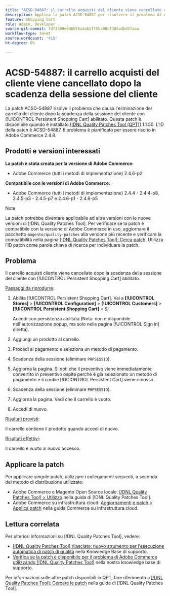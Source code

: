 ```yaml
---
title: "ACSD-54887: il carrello acquisti del cliente viene cancellato dopo la scadenza della sessione del cliente"
description: Applica la patch ACSD-54887 per risolvere il problema di Adobe Commerce per cui il carrello acquisti cliente viene cancellato dopo la scadenza della sessione cliente con [!UICONTROL Persistent Shopping Cart] abilitato.
feature: Shopping Cart
role: Admin, Developer
source-git-commit: fd73d89e8d60f6a4ab2ff5ba08df385adbd3faaa
workflow-type: tm+mt
source-wordcount: '415'
ht-degree: 0%

---
```



# ACSD-54887: il carrello acquisti del cliente viene cancellato dopo la scadenza della sessione del cliente

La patch ACSD-54887 risolve il problema che causa l&#39;eliminazione del carrello del cliente dopo la scadenza della sessione del cliente con [!UICONTROL Persistent Shopping Cart] abilitato. Questa patch è disponibile quando è installato [[!DNL Quality Patches Tool (QPT)]](/help/announcements/adobe-commerce-announcements/magento-quality-patches-released-new-tool-to-self-serve-quality-patches.md) 1.1.50. L’ID della patch è ACSD-54887. Il problema è pianificato per essere risolto in Adobe Commerce 2.4.8.

## Prodotti e versioni interessati

**La patch è stata creata per la versione di Adobe Commerce:**

* Adobe Commerce (tutti i metodi di implementazione) 2.4.6-p2

**Compatibile con le versioni di Adobe Commerce:**

* Adobe Commerce (tutti i metodi di implementazione) 2.4.4 - 2.4.4-p8, 2.4.5-p3 - 2.4.5-p7 e 2.4.6-p1 - 2.4.6-p5

>[!NOTE]
>
>La patch potrebbe diventare applicabile ad altre versioni con le nuove versioni di [!DNL Quality Patches Tool]. Per verificare se la patch è compatibile con la versione di Adobe Commerce in uso, aggiornare il pacchetto `magento/quality-patches` alla versione più recente e verificare la compatibilità nella pagina [[!DNL Quality Patches Tool]: Cerca patch](https://experienceleague.adobe.com/tools/commerce-quality-patches/index.html). Utilizza l’ID patch come parola chiave di ricerca per individuare la patch.

## Problema

Il carrello acquisti cliente viene cancellato dopo la scadenza della sessione del cliente con [!UICONTROL Persistent Shopping Cart] abilitato.

<u>Passaggi da riprodurre</u>:

1. Abilita [!UICONTROL Persistent Shopping Cart]. Vai a **[!UICONTROL Stores]** > **[!UICONTROL Configuration]** > **[!UICONTROL Customers]** > **[!UICONTROL Persistent Shopping Cart]** = *Sì*.

   Accedi con persistenza abilitata (Nota: non è disponibile nell&#39;autorizzazione popup, ma solo nella pagina [!UICONTROL Sign in] diretta).

1. Aggiungi un prodotto al carrello.
1. Procedi al pagamento e seleziona un metodo di pagamento.
1. Scadenza della sessione (eliminare `PHPSESSID`).
1. Aggiorna la pagina. Si noti che il preventivo viene immediatamente convertito in preventivo ospite perché è già selezionato un metodo di pagamento e il cookie [!UICONTROL Persistent Cart] viene rimosso.
1. Scadenza della sessione (eliminare `PHPSESSID`).
1. Aggiorna la pagina. Vedi che il carrello è vuoto.
1. Accedi di nuovo.

<u>Risultati previsti</u>:

Il carrello contiene il prodotto quando accedi di nuovo.

<u>Risultati effettivi</u>:

Il carrello è vuoto al nuovo accesso.

## Applicare la patch

Per applicare singole patch, utilizzare i collegamenti seguenti, a seconda del metodo di distribuzione utilizzato:

* Adobe Commerce o Magento Open Source locale: [[!DNL Quality Patches Tool] > Utilizzo](https://experienceleague.adobe.com/docs/commerce-operations/tools/quality-patches-tool/usage.html) nella guida di [!DNL Quality Patches Tool].
* Adobe Commerce su infrastruttura cloud: [Aggiornamenti e patch > Applica patch](https://experienceleague.adobe.com/docs/commerce-cloud-service/user-guide/develop/upgrade/apply-patches.html) nella guida Commerce su infrastruttura cloud.

## Lettura correlata

Per ulteriori informazioni su [!DNL Quality Patches Tool], vedere:

* [[!DNL Quality Patches Tool] rilasciato: nuovo strumento per l&#39;esecuzione automatica di patch di qualità](/help/announcements/adobe-commerce-announcements/magento-quality-patches-released-new-tool-to-self-serve-quality-patches.md) nella Knowledge Base di supporto.
* [Verifica se la patch è disponibile per il problema di Adobe Commerce utilizzando  [!DNL Quality Patches Tool]](/help/support-tools/patches-available-in-qpt-tool/check-patch-for-magento-issue-with-magento-quality-patches.md) nella nostra knowledge base di supporto.

Per informazioni sulle altre patch disponibili in QPT, fare riferimento a [[!DNL Quality Patches Tool]: Cercare le patch](https://experienceleague.adobe.com/tools/commerce-quality-patches/index.html) nella guida di [!DNL Quality Patches Tool].

